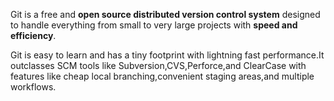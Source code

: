 Git is a free and **open source distributed version control system** designed to handle everything from small to very large projects with **speed and efficiency**.

Git is easy to learn and has a tiny footprint with lightning fast performance.It outclasses SCM tools like Subversion,CVS,Perforce,and ClearCase with features like cheap local branching,convenient staging areas,and multiple workflows.
